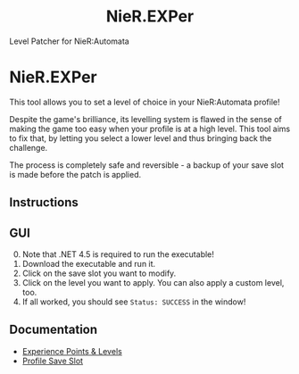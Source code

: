 <html>
    <h1 align="center">
        NieR.EXPer
    </h1>
    <p>
        Level Patcher for NieR:Automata
    </p>
</html>

# NieR.EXPer

This tool allows you to set a level of choice in your NieR:Automata profile!

Despite the game's brilliance, its levelling system is flawed in the sense of
making the game too easy when your profile is at a high level. This tool aims
to fix that, by letting you select a lower level and thus bringing back the
challenge.

The process is completely safe and reversible - a backup of your save slot is
made before the patch is applied.

## Instructions

## GUI

0. Note that .NET 4.5 is required to run the executable!
1. Download the executable and run it.
2. Click on the save slot you want to modify.
3. Click on the level you want to apply. You can also apply a custom level, too.
4. If all worked, you should see `Status: SUCCESS` in the window!

## Documentation

- [Experience Points & Levels](doc/level.md)
- [Profile Save Slot](doc/slot.md)